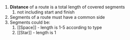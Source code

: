 1. **Distance** of a route is a total length of covered segments
	1. not including start and finish 
2. Segments of a route must have a common side 
3. Segments could be:
	1. [[Space]] - length is 1-5 according to type 
	2. [[Star]] - length is 1